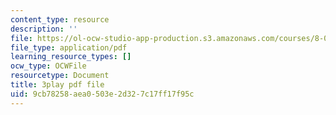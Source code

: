 ```yaml
---
content_type: resource
description: ''
file: https://ol-ocw-studio-app-production.s3.amazonaws.com/courses/8-01sc-classical-mechanics-fall-2016/9cb78258aea0503e2d327c17ff17f95c_W1lxlbJ0BZU.pdf
file_type: application/pdf
learning_resource_types: []
ocw_type: OCWFile
resourcetype: Document
title: 3play pdf file
uid: 9cb78258-aea0-503e-2d32-7c17ff17f95c
---
```


